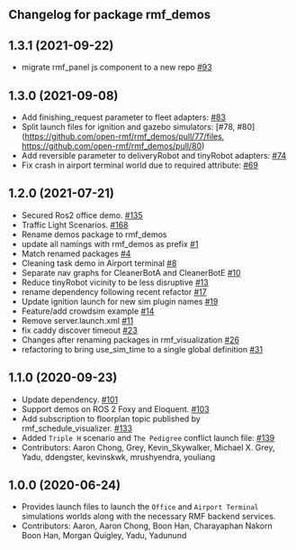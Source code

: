 ## Changelog for package rmf_demos

1.3.1 (2021-09-22)
------------------
* migrate rmf_panel js component to a new repo [#93](https://github.com/open-rmf/rmf_demos/pull/93)

1.3.0 (2021-09-08)
------------------
* Add finishing_request parameter to fleet adapters: [#83](https://github.com/open-rmf/rmf_demos/pull/83)
* Split launch files for ignition and gazebo simulators: [#78, #80](https://github.com/open-rmf/rmf_demos/pull/77/files, https://github.com/open-rmf/rmf_demos/pull/80)
* Add reversible parameter to deliveryRobot and tinyRobot adapters: [#74](https://github.com/open-rmf/rmf_demos/pull/74)
* Fix crash in airport terminal world due to required attribute: [#69](https://github.com/open-rmf/rmf_demos/pull/69)

1.2.0 (2021-07-21)
------------------
* Secured Ros2 office demo. [#135](https://github.com/osrf/rmf_demos/pull/135)
* Traffic Light Scenarios. [#168](https://github.com/osrf/rmf_demos/pull/168)
* Rename demos package to rmf_demos
* update all namings with rmf_demos as prefix [#1](https://github.com/open-rmf/rmf_demos/pull/1)
* Match renamed packages [#4](https://github.com/open-rmf/rmf_demos/pull/4)
* Cleaning task demo in Airport terminal [#8](https://github.com/open-rmf/rmf_demos/pull/8)
* Separate nav graphs for CleanerBotA and CleanerBotE [#10](https://github.com/open-rmf/rmf_demos/pull/10)
* Reduce tinyRobot vicinity to be less disruptive [#13](https://github.com/open-rmf/rmf_demos/pull/13)
* rename dependency following recent refactor [#17](https://github.com/open-rmf/rmf_demos/pull/17)
* Update ignition launch for new sim plugin names [#19](https://github.com/open-rmf/rmf_demos/pull/19)
* Feature/add crowdsim example [#14](https://github.com/open-rmf/rmf_demos/pull/14)
* Remove server.launch.xml [#11](https://github.com/open-rmf/rmf_demos/pull/11)
* fix caddy discover timeout [#23](https://github.com/open-rmf/rmf_demos/pull/23)
* Changes after renaming packages in rmf_visualization [#26](https://github.com/open-rmf/rmf_demos/pull/26)
* refactoring to bring use_sim_time to a single global definition [#31](https://github.com/open-rmf/rmf_demos/pull/31)

1.1.0 (2020-09-23)
------------------
* Update dependency. [#101](https://github.com/osrf/rmf_demos/pull/101)
* Support demos on ROS 2 Foxy and Eloquent. [#103](https://github.com/osrf/rmf_demos/pull/103)
* Add subscription to floorplan topic published by rmf_schedule_visualizer. [#133](https://github.com/osrf/rmf_demos/pull/133)
* Added `Triple H` scenario and `The Pedigree` conflict launch file: [#139](https://github.com/osrf/rmf_demos/pull/139)
* Contributors: Aaron Chong, Grey, Kevin_Skywalker, Michael X. Grey, Yadu, ddengster, kevinskwk, mrushyendra, youliang

1.0.0 (2020-06-24)
------------------
* Provides launch files to launch the `Office` and `Airport Terminal` simulations worlds along with the necessary RMF backend services.
* Contributors: Aaron, Aaron Chong, Boon Han, Charayaphan Nakorn Boon Han, Morgan Quigley, Yadu, Yadunund
